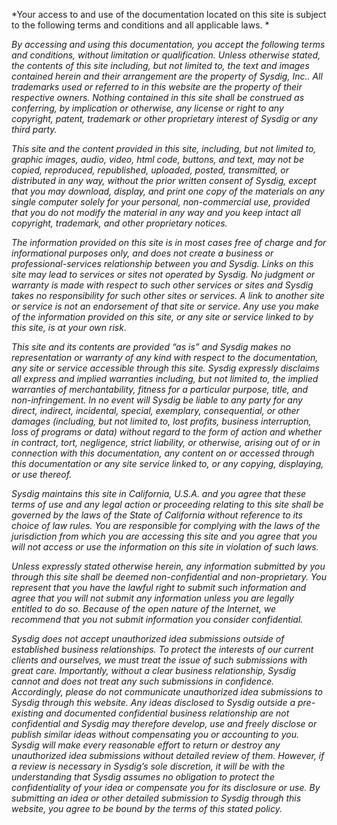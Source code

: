 *Your access to and use of the documentation located on this site is
subject to the following terms and conditions and all applicable laws. *

*By accessing and using this documentation, you accept the following
terms and conditions, without limitation or qualification. Unless
otherwise stated, the contents of this site including, but not limited
to, the text and images contained herein and their arrangement are the
property of Sysdig, Inc.. All trademarks used or referred to in this
website are the property of their respective owners. Nothing contained
in this site shall be construed as conferring, by implication or
otherwise, any license or right to any copyright, patent, trademark or
other proprietary interest of Sysdig or any third party.*

*This site and the content provided in this site, including, but not
limited to, graphic images, audio, video, html code, buttons, and text,
may not be copied, reproduced, republished, uploaded, posted,
transmitted, or distributed in any way, without the prior written
consent of Sysdig, except that you may download, display, and print one
copy of the materials on any single computer solely for your personal,
non-commercial use, provided that you do not modify the material in any
way and you keep intact all copyright, trademark, and other proprietary
notices.*

*The information provided on this site is in most cases free of charge
and for informational purposes only, and does not create a business or
professional-services relationship between you and Sysdig. Links on this
site may lead to services or sites not operated by Sysdig. No judgment
or warranty is made with respect to such other services or sites and
Sysdig takes no responsibility for such other sites or services. A link
to another site or service is not an endorsement of that site or
service. Any use you make of the information provided on this site, or
any site or service linked to by this site, is at your own risk.*

*This site and its contents are provided “as is” and Sysdig makes no
representation or warranty of any kind with respect to the
documentation, any site or service accessible through this site. Sysdig
expressly disclaims all express and implied warranties including, but
not limited to, the implied warranties of merchantability, fitness for a
particular purpose, title, and non-infringement. In no event will Sysdig
be liable to any party for any direct, indirect, incidental, special,
exemplary, consequential, or other damages (including, but not limited
to, lost profits, business interruption, loss of programs or data)
without regard to the form of action and whether in contract, tort,
negligence, strict liability, or otherwise, arising out of or in
connection with this documentation, any content on or accessed through
this documentation or any site service linked to, or any copying,
displaying, or use thereof.*

*Sysdig maintains this site in California, U.S.A. and you agree that
these terms of use and any legal action or proceeding relating to this
site shall be governed by the laws of the State of California without
reference to its choice of law rules. You are responsible for complying
with the laws of the jurisdiction from which you are accessing this site
and you agree that you will not access or use the information on this
site in violation of such laws.*

*Unless expressly stated otherwise herein, any information submitted by
you through this site shall be deemed non-confidential and
non-proprietary. You represent that you have the lawful right to submit
such information and agree that you will not submit any information
unless you are legally entitled to do so. Because of the open nature of
the Internet, we recommend that you not submit information you consider
confidential.*

*Sysdig does not accept unauthorized idea submissions outside of
established business relationships. To protect the interests of our
current clients and ourselves, we must treat the issue of such
submissions with great care. Importantly, without a clear business
relationship, Sysdig cannot and does not treat any such submissions in
confidence. Accordingly, please do not communicate unauthorized idea
submissions to Sysdig through this website. Any ideas disclosed to
Sysdig outside a pre-existing and documented confidential business
relationship are not confidential and Sysdig may therefore develop, use
and freely disclose or publish similar ideas without compensating you or
accounting to you. Sysdig will make every reasonable effort to return or
destroy any unauthorized idea submissions without detailed review of
them. However, if a review is necessary in Sysdig’s sole discretion, it
will be with the understanding that Sysdig assumes no obligation to
protect the confidentiality of your idea or compensate you for its
disclosure or use. By submitting an idea or other detailed submission to
Sysdig through this website, you agree to be bound by the terms of this
stated policy.*
